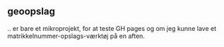 ## geoopslag
.. er bare et mikroprojekt, for at teste GH pages og om jeg kunne lave et matrikkelnummer-opslags-værktøj på en aften.
